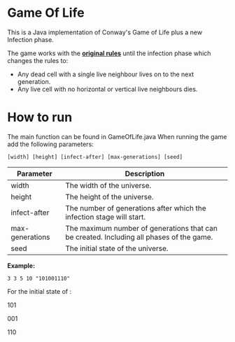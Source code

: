 # Game Of Life
This is a Java implementation of Conway's Game of Life plus a new Infection phase.

The game works with the **[original rules](https://en.wikipedia.org/wiki/Conway%27s_Game_of_Life)** until the infection phase which changes the rules to:
* Any dead cell with a single live neighbour lives on to the next generation.
* Any live cell with no horizontal or vertical live neighbours dies.

# How to run
The main function can be found in GameOfLife.java
When running the game add the following parameters:

`[width] [height] [infect-after] [max-generations] [seed]`

Parameter | Description
---|---
width | The width of the universe.
height | The height of the universe.
infect-after | The number of generations after which the infection stage will start.
max-generations | The maximum number of generations that can be created. Including all phases of the game.
seed | The initial state of the universe.

**Example:**

`3 3 5 10 "101001110"`


For the initial state of :

101

001

110
